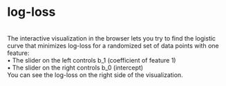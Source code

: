 # log-loss
<br>The interactive visualization in the browser lets you try to find the logistic curve that minimizes log-loss for a randomized set of data points with one feature:
<br>• The slider on the left controls b_1 (coefficient of feature 1)
<br>• The slider on the right controls b_0 (intercept)
<br>You can see the log-loss on the right side of the visualization.
